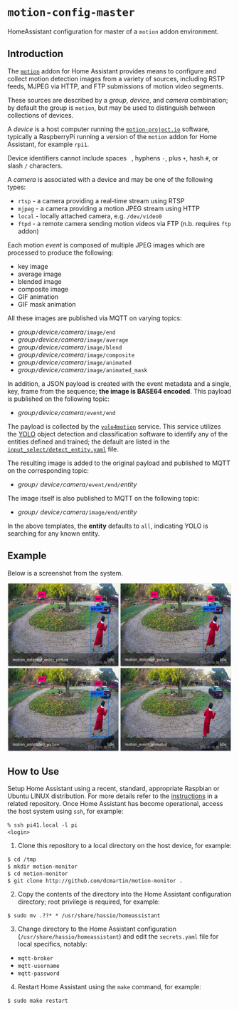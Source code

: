 # `motion-config-master`

HomeAssistant configuration for master of a `motion` addon environment.

## Introduction

The [`motion`](http://github.com/dcmartin/hassio-addons/tree/master/motion/README.md) addon for Home Assistant provides means to
configure and collect motion detection images from a variety of sources, including RSTP feeds, MJPEG via HTTP, and 
FTP submissions of motion video segments.

These sources are described by a _group_, _device_, and _camera_ combination; by default the group is `motion`, but may be used to distinguish between collections of devices.

A _device_ is a host computer running the [`motion-project.io`](http://motion-project.io) software, typically a RaspberryPi running a version of the `motion` addon for Home Assistant, for example `rpi1`.

Device identifiers cannot include spaces ` `, hyphens `-`, plus `+`, hash `#`, or slash `/` characters.

A _camera_ is associated with a device and may be one of the following types:

+ `rtsp` - a camera providing a real-time stream using RTSP
+ `mjpeg` - a camera providing a motion JPEG stream using HTTP
+ `local` - locally attached camera, e.g. `/dev/video0`
+ `ftpd` - a remote camera sending motion videos via FTP (n.b. requires `ftp` addon)

Each motion _event_ is composed of multiple JPEG images which are processed to produce the following:

+ key image
+ average image
+ blended image
+ composite image
+ GIF animation
+ GIF mask animation

All these images are published via MQTT on varying topics:

+ _group_`/`_device_`/`_camera_`/image/end`
+ _group_`/`_device_`/`_camera_`/image/average`
+ _group_`/`_device_`/`_camera_`/image/blend`
+ _group_`/`_device_`/`_camera_`/image/composite`
+ _group_`/`_device_`/`_camera_`/image/animated`
+ _group_`/`_device_`/`_camera_`/image/animated_mask`

In addition, a JSON payload is created with the event metadata and a single, key, frame from the sequence; **the image is BASE64 encoded**.  This payload is published on the following topic:

+  _group_`/`_device_`/`_camera_`/event/end`

The payload is collected by the [`yolo4motion`](http://github.com/dcmartin/open-horizon/tree/master/yolo4motion/README.md) service.
This service utilizes the [YOLO](https://pjreddie.com/darknet/yolo/) object detection and classification software to identify any of the 
entities defined and trained; the default are listed in the [`input_select/detect_entity.yaml`](input_select/detect_entity.yaml) file.

The resulting image is added to the original payload and published to MQTT  on the corresponding topic:

+ _group_`/` _device_`/`_camera_`/event/end/`_entity_

The image itself is also published to MQTT on the following topic:

+ _group_`/` _device_`/`_camera_`/image/end/`_entity_

In the above templates, the **entity** defaults to `all`, indicating YOLO is searching for any known entity.

## Example

Below is a screenshot from the system.

![example.gif](sample/example.gif?raw=true "example")

## How to Use

Setup Home Assistant using a recent, standard, appropriate Raspbian or Ubuntu LINUX distribution.  For more details refer to the [instructions](http://github.com/dcmartin/horizon.dcmartin.com/tree/master/HASSIO.md) in a related repository.  Once Home Assistant has become operational, access the host system using `ssh`, for example:

```
% ssh pi41.local -l pi
<login>
```

1) Clone this repository to a local directory on the host device, for example:

```
$ cd /tmp
$ mkdir motion-monitor
$ cd motion-monitor
$ git clone http://github.com/dcmartin/motion-monitor .
```

2) Copy the contents of the directory into the Home Assistant configuration directory; root privilege is required, for example:

```
$ sudo mv .??* * /usr/share/hassio/homeassistant
```

3) Change directory to the Home Assistant configuration (`/usr/share/hassio/homeassistant`) and edit the `secrets.yaml` file for local specifics, notably:

+ `mqtt-broker`
+ `mqtt-username`
+ `mqtt-password`

4) Restart Home Assistant using the `make` command, for example:

```
$ sudo make restart
```


